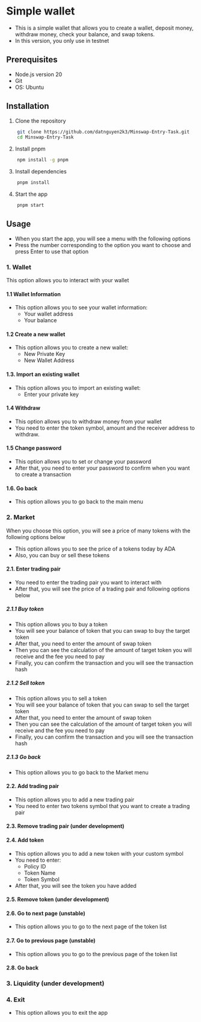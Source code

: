 # Simple wallet

- This is a simple wallet that allows you to create a wallet, deposit money, withdraw money, check your balance, and 
  swap tokens.
- In this version, you only use in testnet

## Prerequisites

- Node.js version 20
- Git
- OS: Ubuntu

## Installation

1. Clone the repository
```bash
    git clone https://github.com/datnguyen2k3/Minswap-Entry-Task.git
    cd Minswap-Entry-Task
```

2. Install pnpm
```bash
    npm install -g pnpm
```

3. Install dependencies
```bash
    pnpm install
```

4. Start the app
```bash
    pnpm start
```

## Usage

- When you start the app, you will see a menu with the following options
- Press the number corresponding to the option you want to choose and press Enter to use that option

### 1. Wallet

This option allows you to interact with your wallet
#### 1.1 Wallet Information
- This option allows you to see your wallet information:
  - Your wallet address
  - Your balance

#### 1.2 Create a new wallet
- This option allows you to create a new wallet:
  - New Private Key
  - New Wallet Address

#### 1.3. Import an existing wallet
- This option allows you to import an existing wallet:
  - Enter your private key

#### 1.4 Withdraw
- This option allows you to withdraw money from your wallet
- You need to enter the token symbol, amount and the receiver address to withdraw.

#### 1.5 Change password
- This option allows you to set or change your password
- After that, you need to enter your password to confirm when you want to create a transaction

#### 1.6. Go back
- This option allows you to go back to the main menu

### 2. Market

When you choose this option, you will see a price of many tokens with the following options below

- This option allows you to see the price of a tokens today by ADA
- Also, you can buy or sell these tokens

#### 2.1. Enter trading pair

- You need to enter the trading pair you want to interact with
- After that, you will see the price of a trading pair and following options below

##### 2.1.1 Buy token
- This option allows you to buy a token
- You will see your balance of token that you can swap to buy the target token
- After that, you need to enter the amount of swap token
- Then you can see the calculation of the amount of target token you will receive and the fee you need to pay
- Finally, you can confirm the transaction and you will see the transaction hash

##### 2.1.2 Sell token
- This option allows you to sell a token
- You will see your balance of token that you can swap to sell the target token
- After that, you need to enter the amount of swap token
- Then you can see the calculation of the amount of target token you will receive and the fee you need to pay
- Finally, you can confirm the transaction and you will see the transaction hash

##### 2.1.3 Go back
- This option allows you to go back to the Market menu

#### 2.2. Add trading pair
- This option allows you to add a new trading pair
- You need to enter two tokens symbol that you want to create a trading pair

#### 2.3. Remove trading pair (under development)

#### 2.4. Add token
- This option allows you to add a new token with your custom symbol
- You need to enter:
  - Policy ID
  - Token Name
  - Token Symbol
- After that, you will see the token you have added

#### 2.5. Remove token (under development)

#### 2.6. Go to next page (unstable)
- This option allows you to go to the next page of the token list

#### 2.7. Go to previous page (unstable)
- This option allows you to go to the previous page of the token list

#### 2.8. Go back

### 3. Liquidity (under development)

### 4. Exit
- This option allows you to exit the app